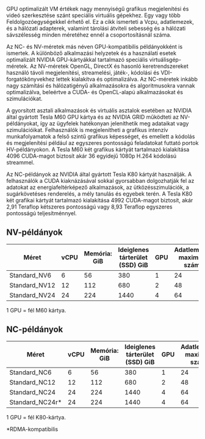 
GPU optimalizált VM értékek nagy mennyiségű grafikus megjelenítési és videó szerkesztése szánt speciális virtuális gépekhez. Egy vagy több Feldolgozóegységekkel érhető el. Ez a cikk ismerteti a Vcpu, adatlemezek, és a hálózati adapterek, valamint tárolási átviteli sebesség és a hálózati sávszélesség minden méretéhez ennél a csoportosításnál száma. 


Az NC- és NV-méretek más néven GPU-kompatibilis példányokként is ismertek. A különböző alkalmazási helyzetek és a használati esetek optimalizált NVIDIA GPU-kártyákkal tartalmazó speciális virtuálisgép-méretek. Az NV-méretek OpenGL, DirectX és hasonló keretrendszereket használó távoli megjelenítési, streamelési, játék-, kódolási és VDI-forgatókönyvekhez lettek kialakítva és optimalizálva. Az NC-méretek inkább nagy számítási és hálózatigényű alkalmazásokra és algoritmusokra vannak optimalizálva, beleértve a CUDA- és OpenCL-alapú alkalmazásokat és szimulációkat. 


A gyorsított asztali alkalmazások és virtuális asztalok esetében az NVIDIA által gyártott Tesla M60 GPU kártya és az NVIDIA GRID működteti az NV-példányokat, így az ügyfelek hatékonyan jeleníthetik meg adataikat vagy szimulációikat. Felhasználók is megjelenítheti a grafikus intenzív munkafolyamatok a felső szintű grafikus képességet, és emellett a kódolás és megjelenítési például az egyszeres pontosságú feladatokat futtató portok HV-példányokon. A Tesla M60 két grafikus kártyát tartalmazó kialakítása 4096 CUDA-magot biztosít akár 36 egyidejű 1080p H.264 kódolású streammel. 

Az NC-példányok az NVIDIA által gyártott Tesla K80 kártyát használják. A felhasználók a CUDA kiaknázásával sokkal gyorsabban dolgozhatják fel az adatokat az energiafeltérképező alkalmazások, az ütközésszimulációk, a sugárkövetéses renderelés, a mély tanulás és egyebek terén. A Tesla K80 két grafikai kártyát tartalmazó kialakítása 4992 CUDA-magot biztosít, akár 2,91 Teraflop kétszeres pontosságú vagy 8,93 Teraflop egyszeres pontosságú teljesítménnyel.

## <a name="nv-instances"></a>NV-példányok

| Méret | vCPU | Memória: GiB | Ideiglenes tárterület (SSD) GiB | GPU | Adatlemezek maximális száma |
| --- | --- | --- | --- | --- | --- |
| Standard_NV6 |6 |56 |380 | 1 | 24 |
| Standard_NV12 |12 |112 |680 | 2 | 48 |
| Standard_NV24 |24 |224 |1440 | 4 | 64 |

1 GPU = fél M60 kártya.

## <a name="nc-instances"></a>NC-példányok

| Méret | vCPU | Memória: GiB | Ideiglenes tárterület (SSD) GiB | GPU | Adatlemezek maximális száma |
| --- | --- | --- | --- | --- | --- |
| Standard_NC6 |6 |56 | 380 | 1 | 24 |
| Standard_NC12 |12 |112 | 680 | 2 | 48 |
| Standard_NC24 |24 |224 | 1440 | 4 | 64 |
| Standard_NC24r* |24 |224 | 1440 | 4 | 64 |

1 GPU = fél K80-kártya.

*RDMA-kompatibilis


